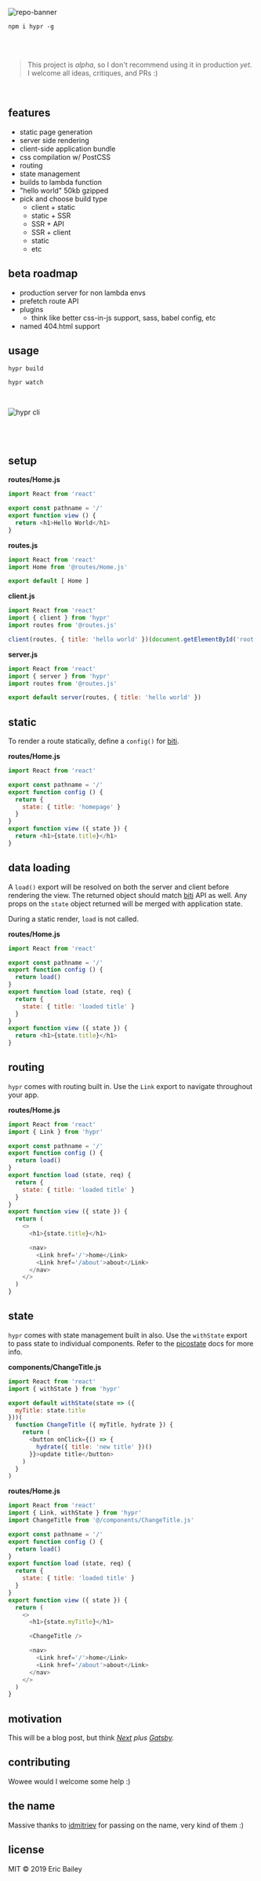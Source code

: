 ![repo-banner](https://user-images.githubusercontent.com/4732330/54318359-74f6a480-45bc-11e9-8548-d7b12b08257f.png)

```
npm i hypr -g
```
<br />
<br />

> This project is *alpha*, so I don't recommend using it in production *yet*. I
> welcome all ideas, critiques, and PRs :)

<br />

## features
- static page generation
- server side rendering
- client-side application bundle
- css compilation w/ PostCSS
- routing
- state management
- builds to lambda function
- "hello world" 50kb gzipped
- pick and choose build type
  - client + static
  - static + SSR
  - SSR + API
  - SSR + client
  - static
  - etc

## beta roadmap
- production server for non lambda envs
- prefetch route API
- plugins
  - think like better css-in-js support, sass, babel config, etc
- named 404.html support

## usage
```
hypr build
```
```
hypr watch
```

<br/>

![hypr cli](https://user-images.githubusercontent.com/4732330/54396235-ac328780-4688-11e9-86b7-6596ad5ca93f.gif)

<br/>
<br/>

## setup

**routes/Home.js**
```javascript
import React from 'react'

export const pathname = '/'
export function view () {
  return <h1>Hello World</h1>
}
```

**routes.js**
```javascript
import React from 'react'
import Home from '@routes/Home.js'

export default [ Home ]
```

**client.js**
```javascript
import React from 'react'
import { client } from 'hypr'
import routes from '@routes.js'

client(routes, { title: 'hello world' })(document.getElementById('root'))
```

**server.js**
```javascript
import React from 'react'
import { server } from 'hypr'
import routes from '@routes.js'

export default server(routes, { title: 'hello world' })
```

## static
To render a route statically, define a `config()` for [biti](https://github.com/estrattonbailey/biti).

**routes/Home.js**
```javascript
import React from 'react'

export const pathname = '/'
export function config () {
  return {
    state: { title: 'homepage' }
  }
}
export function view ({ state }) {
  return <h1>{state.title}</h1>
}
```

## data loading
A `load()` export will be resolved on both the server and client before
rendering the view. The returned object should match
[biti](https://github.com/estrattonbailey/biti) API as well. Any props on the
`state` object returned will be merged with application state.

During a static render, `load` is not called.

**routes/Home.js**
```javascript
import React from 'react'

export const pathname = '/'
export function config () {
  return load()
}
export function load (state, req) {
  return {
    state: { title: 'loaded title' }
  }
}
export function view ({ state }) {
  return <h1>{state.title}</h1>
}
```

## routing
`hypr` comes with routing built in. Use the `Link` export to navigate throughout
your app.

**routes/Home.js**
```javascript
import React from 'react'
import { Link } from 'hypr'

export const pathname = '/'
export function config () {
  return load()
}
export function load (state, req) {
  return {
    state: { title: 'loaded title' }
  }
}
export function view ({ state }) {
  return (
    <>
      <h1>{state.title}</h1>

      <nav>
        <Link href='/'>home</Link>
        <Link href='/about'>about</Link>
      </nav>
    </>
  )
}
```

## state
`hypr` comes with state management built in also. Use the `withState` export to
pass state to individual components. Refer to the
[picostate](https://github.com/estrattonbailey/picostate) docs for more info.

**components/ChangeTitle.js**
```javascript
import React from 'react'
import { withState } from 'hypr'

export default withState(state => ({
  myTitle: state.title
}))(
  function ChangeTitle ({ myTitle, hydrate }) {
    return (
      <button onClick={() => {
        hydrate({ title: 'new title' })()
      }}>update title</button>
    )
  }
)
```
**routes/Home.js**
```javascript
import React from 'react'
import { Link, withState } from 'hypr'
import ChangeTitle from '@/components/ChangeTitle.js'

export const pathname = '/'
export function config () {
  return load()
}
export function load (state, req) {
  return {
    state: { title: 'loaded title' }
  }
}
export function view ({ state }) {
  return (
    <>
      <h1>{state.myTitle}</h1>

      <ChangeTitle />

      <nav>
        <Link href='/'>home</Link>
        <Link href='/about'>about</Link>
      </nav>
    </>
  )
}
```

## motivation
This will be a blog post, but think *[Next](https://nextjs.org/) plus [Gatsby](https://www.gatsbyjs.org/).*

## contributing
Wowee would I welcome some help :)

## the name
Massive thanks to [idmitriev](https://github.com/idmitriev) for passing on the
name, very kind of them :)

## license
MIT &copy; 2019 Eric Bailey
